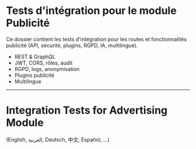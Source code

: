 # Tests d'intégration pour le module Publicité

Ce dossier contient les tests d'intégration pour les routes et fonctionnalités publicité (API, sécurité, plugins, RGPD, IA, multilingue).

- REST & GraphQL
- JWT, CORS, rôles, audit
- RGPD, logs, anonymisation
- Plugins publicité
- Multilingue

---

# Integration Tests for Advertising Module

(English, العربية, Deutsch, 中文, Español, ...)
